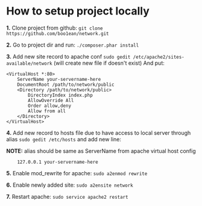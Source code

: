 # How to setup project locally

__1.__ Clone project from github: `git clone https://github.com/boo1ean/network.git`

__2.__ Go to project dir and run: `./composer.phar install`

__3.__ Add new site record to apache conf `sudo gedit /etc/apache2/sites-available/network` (will create new file if doesn't exist)
And put:

```ApacheConf
<VirtualHost *:80>
	ServerName your-servername-here
	DocumentRoot /path/to/network/public
	<Directory /path/to/network/public>
		DirectoryIndex index.php
		AllowOverride All
		Order allow,deny
		Allow from all
	</Directory>
</VirtualHost>
```

__4.__ Add new record to hosts file due to have access to local server through alias `sudo gedit /etc/hosts` and add new line:


__NOTE:__ alias should be same as ServerName from apache virtual host config

```
	127.0.0.1 your-servername-here
```

__5.__ Enable mod_rewrite for apache: `sudo a2enmod rewrite`

__6.__ Enable newly added site: `sudo a2ensite network`

__7.__ Restart apache: `sudo service apache2 restart`
